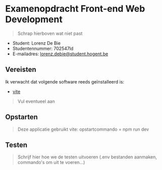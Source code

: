 # Examenopdracht Front-end Web Development

> Schrap hierboven wat niet past

- Student: Lorenz De Bie
- Studentennummer: 702547ld
- E-mailadres: lorenz.debie@student.hogent.be

## Vereisten

Ik verwacht dat volgende software reeds geïnstalleerd is:

- [vite](https://vitejs.dev)

> Vul eventueel aan

## Opstarten

> Deze applicatie gebruikt vite: opstartcommando = npm run dev
> 


## Testen

> Schrijf hier hoe we de testen uitvoeren (.env bestanden aanmaken, commando's om uit te voeren...)
